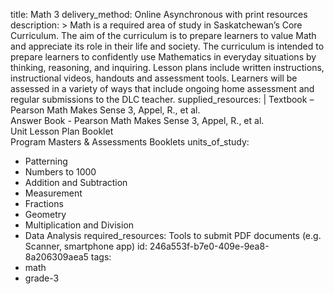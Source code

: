 title: Math 3
delivery_method: Online Asynchronous with print resources
description: >
  Math is a required area of study in Saskatchewan’s Core Curriculum. The aim of the curriculum is
  to prepare learners to value Math and appreciate its role in their life and society. The curriculum
  is intended to prepare learners to confidently use Mathematics in everyday situations by thinking,
  reasoning, and inquiring. Lesson plans include written instructions, instructional videos, handouts
  and assessment tools. Learners will be assessed in a variety of ways that include ongoing home
  assessment and regular submissions to the DLC teacher.
supplied_resources: |
  Textbook – Pearson Math Makes Sense 3, Appel, R., et al.<br>
  Answer Book - Pearson Math Makes Sense 3, Appel, R., et al.<br>
  Unit Lesson Plan Booklet<br>
  Program Masters & Assessments Booklets
units_of_study:
  - Patterning
  - Numbers to 1000
  - Addition and Subtraction
  - Measurement
  - Fractions
  - Geometry
  - Multiplication and Division
  - Data Analysis
required_resources: Tools to submit PDF documents (e.g. Scanner, smartphone app)
id: 246a553f-b7e0-409e-9ea8-8a206309aea5
tags:
  - math
  - grade-3
